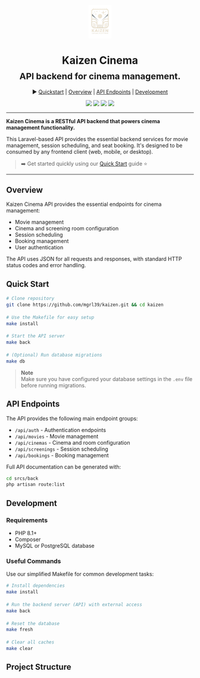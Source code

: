 <div align="center" style="text-align: center; width: 100%">
<img src="public/assets/images/kaizen_logo_transparent.png" height="90px"/>
<h1>Kaizen Cinema<br/><sub>API backend for cinema management.</sub></h1>

▶️ <a href="#quick-start">Quickstart</a> | <a href="#overview">Overview</a> | <a href="#api-endpoints">API Endpoints</a> | <a href="#development">Development</a>

<a href="https://php.net"><img src="https://img.shields.io/badge/PHP-8.1%2B-8892BF?style=flat-square&logo=php"/></a>
<a href="https://laravel.com"><img src="https://img.shields.io/badge/Laravel-10.x-FF2D20?style=flat-square&logo=laravel"/></a>
<a href="LICENSE"><img src="https://img.shields.io/badge/License-MIT-green?style=flat-square"/></a>
<a href="#status"><img src="https://img.shields.io/badge/Status-Development-blue?style=flat-square"/></a>

</div>
<hr/>

**Kaizen Cinema is a RESTful API backend that powers cinema management functionality.**

This Laravel-based API provides the essential backend services for movie management, session scheduling, and seat booking. It's designed to be consumed by any frontend client (web, mobile, or desktop).

> ➡️ Get started quickly using our [Quick Start](#quick-start) guide ⭐️

<hr/>

## Overview

Kaizen Cinema API provides the essential endpoints for cinema management:

- Movie management
- Cinema and screening room configuration
- Session scheduling
- Booking management
- User authentication

The API uses JSON for all requests and responses, with standard HTTP status codes and error handling.

## Quick Start

```bash
# Clone repository
git clone https://github.com/mgrl39/kaizen.git && cd kaizen

# Use the Makefile for easy setup
make install

# Start the API server
make back

# (Optional) Run database migrations
make db
```

> **Note**  
> Make sure you have configured your database settings in the `.env` file before running migrations.

## API Endpoints

The API provides the following main endpoint groups:

- `/api/auth` - Authentication endpoints
- `/api/movies` - Movie management
- `/api/cinemas` - Cinema and room configuration
- `/api/screenings` - Session scheduling
- `/api/bookings` - Booking management

Full API documentation can be generated with:

```bash
cd srcs/back
php artisan route:list
```

## Development

### Requirements

- PHP 8.1+
- Composer
- MySQL or PostgreSQL database

### Useful Commands

Use our simplified Makefile for common development tasks:

```bash
# Install dependencies
make install

# Run the backend server (API) with external access
make back

# Reset the database
make fresh

# Clear all caches
make clear
```

## Project Structure
